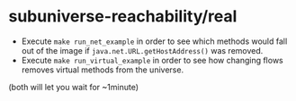 # subuniverse-reachability/real

- Execute `make run_net_example` in order to see which methods would fall out of the image if `java.net.URL.getHostAddress()` was removed.
- Execute `make run_virtual_example` in order to see how changing flows removes virtual methods from the universe.

(both will let you wait for ~1minute)